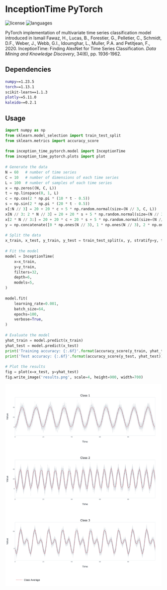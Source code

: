 # InceptionTime PyTorch

![license](https://img.shields.io/github/license/flaviagiammarino/inception-time-pytorch)
![languages](https://img.shields.io/github/languages/top/flaviagiammarino/inception-time-pytorch)

PyTorch implementation of multivariate time series classification model introduced in Ismail Fawaz, H., Lucas, B., Forestier, G., Pelletier, C., 
Schmidt, D.F., Weber, J., Webb, G.I., Idoumghar, L., Muller, P.A. and Petitjean, F., 2020. InceptionTime:
Finding AlexNet for Time Series Classification. *Data Mining and Knowledge Discovery*, 34(6), pp. 1936-1962.

## Dependencies
```bash
numpy==1.23.5
torch==1.13.1
scikit-learn==1.1.3
plotly==5.11.0
kaleido==0.2.1
```
## Usage
```python
import numpy as np
from sklearn.model_selection import train_test_split
from sklearn.metrics import accuracy_score

from inception_time_pytorch.model import InceptionTime
from inception_time_pytorch.plots import plot

# Generate the data
N = 60   # number of time series
C = 10   # number of dimensions of each time series
L = 100  # number of samples of each time series
x = np.zeros((N, C, L))
t = np.linspace(0, 1, L)
c = np.cos(2 * np.pi * (10 * t - 0.5))
s = np.sin(2 * np.pi * (20 * t - 0.5))
x[:N // 3] = 20 + 20 * c + 5 * np.random.normal(size=(N // 3, C, L))
x[N // 3: 2 * N // 3] = 20 + 20 * s + 5 * np.random.normal(size=(N // 3, C, L))
x[2 * N // 3:] = 20 + 20 * c + 20 * s + 5 * np.random.normal(size=(N // 3, C, L))
y = np.concatenate([0 * np.ones(N // 3), 1 * np.ones(N // 3), 2 * np.ones(N // 3)])

# Split the data
x_train, x_test, y_train, y_test = train_test_split(x, y, stratify=y, test_size=0.3)

# Fit the model
model = InceptionTime(
    x=x_train,
    y=y_train,
    filters=32,
    depth=6,
    models=5,
)

model.fit(
    learning_rate=0.001,
    batch_size=64,
    epochs=100,
    verbose=True,
)

# Evaluate the model
yhat_train = model.predict(x_train)
yhat_test = model.predict(x_test)
print('Training accuracy: {:.6f}'.format(accuracy_score(y_train, yhat_train)))
print('Test accuracy: {:.6f}'.format(accuracy_score(y_test, yhat_test)))

# Plot the results
fig = plot(x=x_test, y=yhat_test)
fig.write_image('results.png', scale=4, height=900, width=700)
```
![results](example/results.png)
